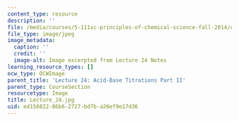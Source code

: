 ```yaml
---
content_type: resource
description: ''
file: /media/courses/5-111sc-principles-of-chemical-science-fall-2014/ed15682286b62727bd7ba26ef9e17d36_Lecture_24.jpg
file_type: image/jpeg
image_metadata:
  caption: ''
  credit: ''
  image-alt: Image excerpted from Lecture 24 Notes
learning_resource_types: []
ocw_type: OCWImage
parent_title: 'Lecture 24: Acid-Base Titrations Part II'
parent_type: CourseSection
resourcetype: Image
title: Lecture_24.jpg
uid: ed156822-86b6-2727-bd7b-a26ef9e17d36
---
```

